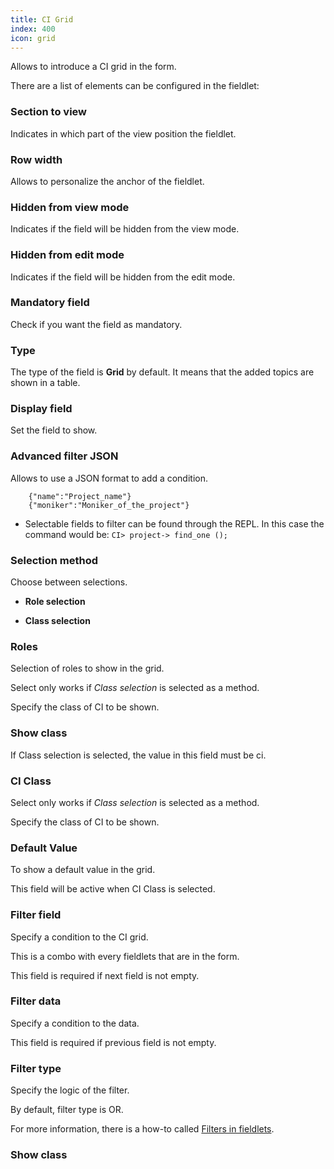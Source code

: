 ```yaml
---
title: CI Grid
index: 400
icon: grid
---
```


Allows to introduce a CI grid in the form.

There are a list of elements can be configured in the fieldlet:

### Section to view

Indicates in which part of the view position the fieldlet.

### Row width

Allows to personalize the anchor of the fieldlet.

### Hidden from view mode

Indicates if the field will be hidden from the view mode.

### Hidden from edit mode

Indicates if the field will be hidden from the edit mode.

### Mandatory field

Check if you want the field as mandatory.

### Type

The type of the field is **Grid** by default. It means that the added topics are shown in a table.

### Display field

Set the field to show.

### Advanced filter JSON

Allows to use a JSON format to add a condition.


        {"name":"Project_name"}
        {"moniker":"Moniker_of_the_project"}


* Selectable fields to filter can be found through the REPL. In this case the command would be: `CI> project-> find_one ();`


### Selection method

Choose between selections.

- **Role selection**

- **Class selection**

### Roles

Selection of roles to show in the grid.

Select only works if *Class selection* is selected as a method.

Specify the class of CI to be shown.


### Show class
If Class selection is selected, the value in this field must be ci.

### CI Class

Select only works if *Class selection* is selected as a method.

Specify the class of CI to be shown.

### Default Value

To show a default value in the grid.

This field will be active when CI Class is selected.

### Filter field

Specify a condition to the CI grid.

This is a combo with every fieldlets that are in the form. 

This field is required if next field is not empty.

### Filter data

Specify a condition to the data.

This field is required if previous field is not empty.

### Filter type

Specify the logic of the filter.

By default, filter type is OR.

For more information, there is a how-to called [Filters in fieldlets](how-to/filter-fieldlet).

### Show class
